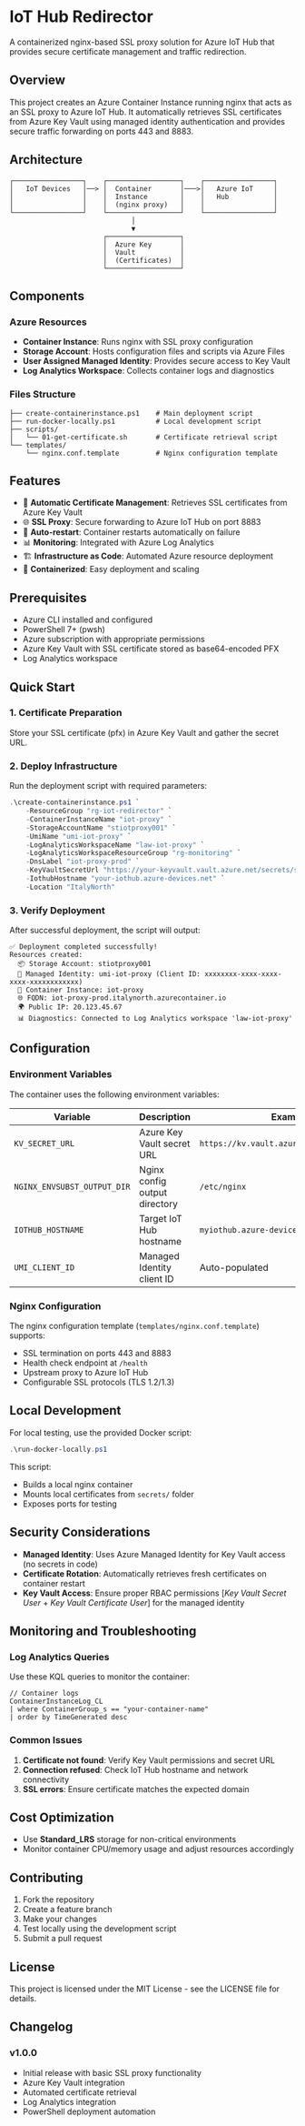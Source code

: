 # IoT Hub Redirector

A containerized nginx-based SSL proxy solution for Azure IoT Hub that provides secure certificate management and traffic redirection.

## Overview

This project creates an Azure Container Instance running nginx that acts as an SSL proxy to Azure IoT Hub. It automatically retrieves SSL certificates from Azure Key Vault using managed identity authentication and provides secure traffic forwarding on ports 443 and 8883.

## Architecture

```
┌─────────────────┐    ┌──────────────────┐    ┌─────────────────┐
│   IoT Devices   │──> │  Container       │───>│   Azure IoT     │
│                 │    │  Instance        │    │   Hub           │
│                 │    │  (nginx proxy)   │    │                 │
└─────────────────┘    └──────────────────┘    └─────────────────┘
                              │
                              ▼
                       ┌──────────────────┐
                       │  Azure Key       │
                       │  Vault           │
                       │  (Certificates)  │
                       └──────────────────┘
```

## Components

### Azure Resources

- **Container Instance**: Runs nginx with SSL proxy configuration
- **Storage Account**: Hosts configuration files and scripts via Azure Files
- **User Assigned Managed Identity**: Provides secure access to Key Vault
- **Log Analytics Workspace**: Collects container logs and diagnostics

### Files Structure

```
├── create-containerinstance.ps1    # Main deployment script
├── run-docker-locally.ps1          # Local development script
├── scripts/
│   └── 01-get-certificate.sh       # Certificate retrieval script
└── templates/
    └── nginx.conf.template         # Nginx configuration template
```

## Features

- 🔐 **Automatic Certificate Management**: Retrieves SSL certificates from Azure Key Vault
- 🌐 **SSL Proxy**: Secure forwarding to Azure IoT Hub on port 8883
- 🔄 **Auto-restart**: Container restarts automatically on failure
- 📊 **Monitoring**: Integrated with Azure Log Analytics
- 🏗️ **Infrastructure as Code**: Automated Azure resource deployment
- 🐳 **Containerized**: Easy deployment and scaling

## Prerequisites

- Azure CLI installed and configured
- PowerShell 7+ (pwsh)
- Azure subscription with appropriate permissions
- Azure Key Vault with SSL certificate stored as base64-encoded PFX
- Log Analytics workspace

## Quick Start

### 1. Certificate Preparation

Store your SSL certificate (pfx) in Azure Key Vault and gather the secret URL.

### 2. Deploy Infrastructure

Run the deployment script with required parameters:

```powershell
.\create-containerinstance.ps1 `
    -ResourceGroup "rg-iot-redirector" `
    -ContainerInstanceName "iot-proxy" `
    -StorageAccountName "stiotproxy001" `
    -UmiName "umi-iot-proxy" `
    -LogAnalyticsWorkspaceName "law-iot-proxy" `
    -LogAnalyticsWorkspaceResourceGroup "rg-monitoring" `
    -DnsLabel "iot-proxy-prod" `
    -KeyVaultSecretUrl "https://your-keyvault.vault.azure.net/secrets/ssl-cert" `
    -IothubHostname "your-iothub.azure-devices.net" `
    -Location "ItalyNorth"
```

### 3. Verify Deployment

After successful deployment, the script will output:

```
✅ Deployment completed successfully!
Resources created:
  📦 Storage Account: stiotproxy001
  🔐 Managed Identity: umi-iot-proxy (Client ID: xxxxxxxx-xxxx-xxxx-xxxx-xxxxxxxxxxxx)
  🐳 Container Instance: iot-proxy
  🌐 FQDN: iot-proxy-prod.italynorth.azurecontainer.io
  🌍 Public IP: 20.123.45.67
  📊 Diagnostics: Connected to Log Analytics workspace 'law-iot-proxy'
```

## Configuration

### Environment Variables

The container uses the following environment variables:

| Variable | Description | Example |
|----------|-------------|---------|
| `KV_SECRET_URL` | Azure Key Vault secret URL | `https://kv.vault.azure.net/secrets/cert` |
| `NGINX_ENVSUBST_OUTPUT_DIR` | Nginx config output directory | `/etc/nginx` |
| `IOTHUB_HOSTNAME` | Target IoT Hub hostname | `myiothub.azure-devices.net` |
| `UMI_CLIENT_ID` | Managed Identity client ID | Auto-populated |

### Nginx Configuration

The nginx configuration template (`templates/nginx.conf.template`) supports:

- SSL termination on ports 443 and 8883
- Health check endpoint at `/health`
- Upstream proxy to Azure IoT Hub
- Configurable SSL protocols (TLS 1.2/1.3)

## Local Development

For local testing, use the provided Docker script:

```powershell
.\run-docker-locally.ps1
```

This script:

- Builds a local nginx container
- Mounts local certificates from `secrets/` folder
- Exposes ports for testing

## Security Considerations

- **Managed Identity**: Uses Azure Managed Identity for Key Vault access (no secrets in code)
- **Certificate Rotation**: Automatically retrieves fresh certificates on container restart
- **Key Vault Access**: Ensure proper RBAC permissions [_Key Vault Secret User_ + _Key Vault Certificate User_] for the managed identity

## Monitoring and Troubleshooting

### Log Analytics Queries

Use these KQL queries to monitor the container:

```kql
// Container logs
ContainerInstanceLog_CL
| where ContainerGroup_s == "your-container-name"
| order by TimeGenerated desc
```

### Common Issues

1. **Certificate not found**: Verify Key Vault permissions and secret URL
2. **Connection refused**: Check IoT Hub hostname and network connectivity
3. **SSL errors**: Ensure certificate matches the expected domain

## Cost Optimization

- Use **Standard_LRS** storage for non-critical environments
- Monitor container CPU/memory usage and adjust resources accordingly

## Contributing

1. Fork the repository
2. Create a feature branch
3. Make your changes
4. Test locally using the development script
5. Submit a pull request

## License

This project is licensed under the MIT License - see the LICENSE file for details.

## Changelog

### v1.0.0

- Initial release with basic SSL proxy functionality
- Azure Key Vault integration
- Automated certificate retrieval
- Log Analytics integration
- PowerShell deployment automation
